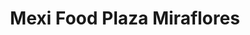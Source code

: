 ---
title: "Mexi Food Plaza Miraflores"
url: /tegucigalpa/mexi-food-plaza-miraflores/
shop: Allgemein
---